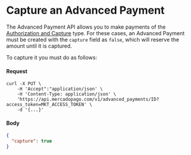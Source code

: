 ﻿---
sites_supported:
    - mla
    - mlb
    - mlm
    - mlc
    - mpe
---

# Capture an Advanced Payment

The Advanced Payment API allows you to make payments of the [Authorization and Capture](https://www.mercadopago.com.br/developers/en/guides/payments/api/authorization-and-capture) type. For these cases, an Advanced Payment must be created with the `capture` field as `false`, which will reserve the amount until it is captured.

To capture it you must do as follows:

#### Request
```curl
curl -X PUT \
    -H 'Accept":"application/json' \
    -H 'Content-Type: application/json' \
    'https://api.mercadopago.com/v1/advanced_payments/ID?access_token=MKT_ACCESS_TOKEN' \
    -d '{...}'
```

#### Body
```json
{
  "capture": true
}
```  
